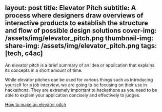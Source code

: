 layout: post
title: Elevator Pitch
subtitle: A process where designers draw overviews of interactive products to establish the structure and flow of possible design solutions
cover-img: /assets/img/elevator_pitch.png
thumbnail-img:
share-img: /assets/img/elevator_pitch.png
tags: [tech, c4ac]
---

An elevator pitch is a brief summary of an idea or application that explains its concepts in a short amount of time. 

While elevator pitches can be used for various things such as introducing yourself for a job interview, we are going to be focusing on their use in hackathons. They are extremely important to hackathons as you need to be able to explain your application concisely and effectively to judges.

[How to make an elevator pitch](https://www.mindtools.com/pages/article/elevator-pitch.htm)
